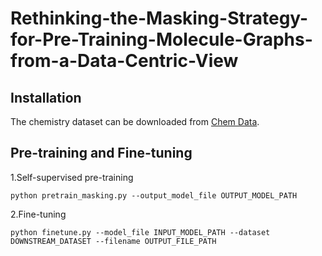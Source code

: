 # Rethinking-the-Masking-Strategy-for-Pre-Training-Molecule-Graphs-from-a-Data-Centric-View
## Installation
The chemistry dataset can be downloaded from [Chem Data](http://snap.stanford.edu/gnn-pretrain/data/chem_dataset.zip).
## Pre-training and Fine-tuning
1.Self-supervised pre-training
```
python pretrain_masking.py --output_model_file OUTPUT_MODEL_PATH
```
2.Fine-tuning
```
python finetune.py --model_file INPUT_MODEL_PATH --dataset DOWNSTREAM_DATASET --filename OUTPUT_FILE_PATH
```
